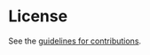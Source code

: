 # License

See the
[guidelines for contributions](https://github.com/datarightplus/datarightplus-energy-account-switch-v1/blob/main/CONTRIBUTING.md).
